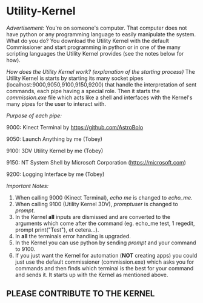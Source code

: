 # Utility-Kernel
_Advertisement:_ You're on someone's computer. That computer does not have python or any programming language to easily manipulate the system.
What do you do? You download the Utility Kernel with the default Commissioner and start programming in python or in one of the many scripting languages the Utility Kernel provides (see the notes below for how).

_How does the Utility Kernel work? (explanation of the starting process)_ The Utility Kernel is starts by starting its many socket pipes (localhost:9000,9050,9100,9150,9200) that handle the interpretation of sent commands, each pipe having a special role. Then it starts the _commission.exe_ file which acts like a shell and interfaces with the Kernel's many pipes for the user to interact with. 

_Purpose of each pipe:_

  9000: Kinect Terminal by https://github.com/AstroBolo
  
  9050: Launch Anything by me (Tobey)

  9100: 3DV Utility Kernel by me (Tobey)

  9150: NT System Shell by Microsoft Corporation (https://microsoft.com)

  9200: Logging Interface by me (Tobey)

_Important Notes:_ 

  1. When calling 9000 (Kinect Terminal), _echo me_ is changed to _echo_me_.
  2. When calling 9100 (Utility Kernel 3DV), _promptuser_ is changed to _prompt_.
  3. In the Kernel **all** inputs are dismissed and are converted to the arguments which come after the command (eg. echo_me test, 1 regedit, prompt print("Test"), et cetera...).
  4. In **all** the terminals error handling is upgraded.
  5. In the Kernel you can use python by sending _prompt_ and your command to 9100.
  6. If you just want the Kernel for automation (**NOT** creating apps) you could just use the default commissioner (commission.exe) which asks you for commands and then finds which terminal is the best for your command and sends it. It starts up with the Kernel as mentioned above.

## PLEASE CONTRIBUTE TO THE KERNEL

